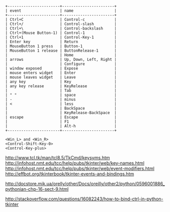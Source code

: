    +-----------------------+-----------------------+
    | event                 | name                  |
    +-----------------------+-----------------------+
    | Ctrl+C                | Control-c             |
    | Ctrl+/                | Control-slash         |
    | Ctrl+\                | Control-backslash     |
    | Ctrl+(Mouse Button-1) | Control-1             |
    | Ctrl+1                | Control-Key-1         |
    | Enter key             | Return                |
    | MouseButton 1 press   | Button-1              |
    | MouseButton 1 release | ButtonRelease-1       |
    |                       | Home                  |
    | arrows                | Up, Down, Left, Right |
    |                       | Configure             |
    | window exposed        | Expose                |
    | mouse enters widget   | Enter                 |
    | mouse leaves widget   | Leave                 |
    | any key               | Key                   |
    | any key release       | KeyRelease            |
    |                       | Tab                   |
    | " "                   | space                 |
    | -                     | minus                 |
    | <                     | less                  |
    |                       | BackSpace             |
    |                       | KeyRelease-BackSpace  |
    | escape                | Escape                |
    |                       | F1                    |
    |                       | Alt-h                 |
    +-----------------------+-----------------------+

    <Win_L> and <Win_R>
    <Control-Shift-Key-0>
    <Control-Key-plus>

http://www.tcl.tk/man/tcl8.5/TkCmd/keysyms.htm
http://infohost.nmt.edu/tcc/help/pubs/tkinter/web/key-names.html
http://infohost.nmt.edu/tcc/help/pubs/tkinter/web/event-modifiers.html
http://effbot.org/tkinterbook/tkinter-events-and-bindings.htm

http://docstore.mik.ua/orelly/other/Docs/oreilly/other2/python/0596001886_pythonian-chp-16-sect-9.html

http://stackoverflow.com/questions/16082243/how-to-bind-ctrl-in-python-tkinter
